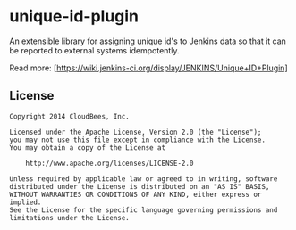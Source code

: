 unique-id-plugin
================

An extensible library for assigning unique id's to Jenkins data so that it can be reported to external systems idempotently.

Read more: [https://wiki.jenkins-ci.org/display/JENKINS/Unique+ID+Plugin]

License
-------

    Copyright 2014 CloudBees, Inc.

    Licensed under the Apache License, Version 2.0 (the "License");
    you may not use this file except in compliance with the License.
    You may obtain a copy of the License at

        http://www.apache.org/licenses/LICENSE-2.0

    Unless required by applicable law or agreed to in writing, software
    distributed under the License is distributed on an "AS IS" BASIS,
    WITHOUT WARRANTIES OR CONDITIONS OF ANY KIND, either express or implied.
    See the License for the specific language governing permissions and
    limitations under the License.

